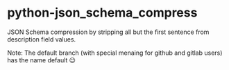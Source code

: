 # python-json_schema_compress
JSON Schema compression by stripping all but the first sentence from description field values.

Note: The default branch (with special menaing for github and gitlab users) has the name default 😉

